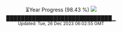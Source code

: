 <p align="center">
⏳Year Progress (98.43 %) <img src="https://file5s.ratemyserver.net/mobs/1062.gif"><br>
█████████████████████████████▁ <br>
<sub>Updated: Tue, 26 Dec 2023 06:02:55 GMT</sub>
</p>

